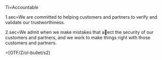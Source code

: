 Ti=Accountable

1.sec=We are committed to helping customers and partners to verify and validate our trustworthiness.

2.sec=We admit when we make mistakes that aect the security of our customers and partners, and we work to make things right with those customers and partners.

=[OTF/Z/ol-bullet/s2]
